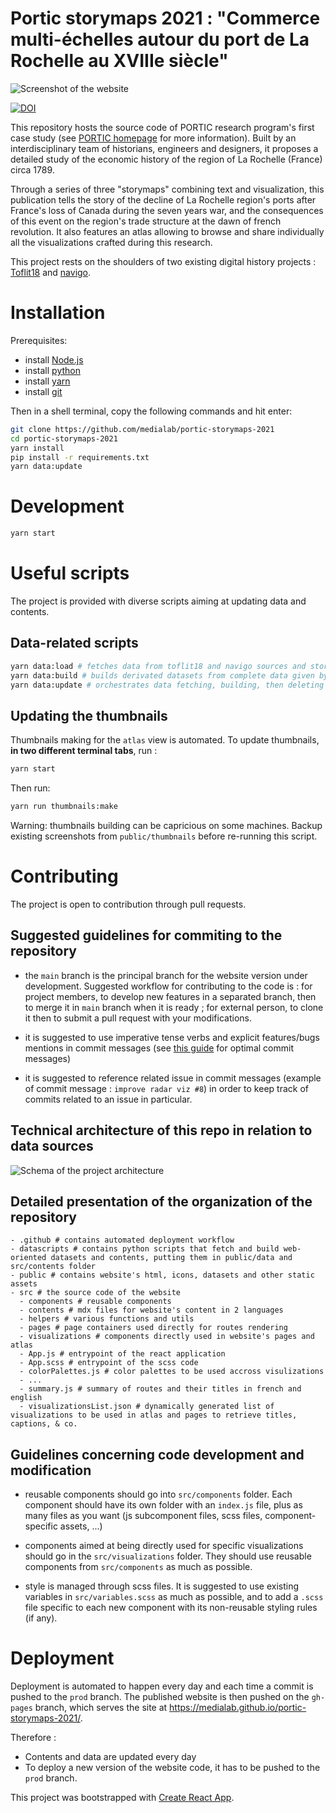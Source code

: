 Portic storymaps 2021 : "Commerce multi-échelles autour du port de La Rochelle au XVIIIe siècle"
===

![Screenshot of the website](https://github.com/medialab/portic-storymaps-2021/raw/main/public/larochelle-rs.png)


[![DOI](https://zenodo.org/badge/370712324.svg)](https://zenodo.org/badge/latestdoi/370712324)

This repository hosts the source code of PORTIC research program's first case study (see [PORTIC homepage](https://anr.portic.fr/) for more information). Built by an interdisciplinary team of historians, engineers and designers, it proposes a detailed study of the economic history of the region of La Rochelle (France) circa 1789.

Through a series of three "storymaps" combining text and visualization, this publication tells the story of the decline of La Rochelle region's ports after France's loss of Canada during the seven years war, and the consequences of this event on the region's trade structure at the dawn of french revolution. It also features an atlas allowing to browse and share individually all the visualizations crafted during this research.

This project rests on the shoulders of two existing digital history projects : [Toflit18](http://toflit18.medialab.sciences-po.fr/#/home) and [navigo](http://navigocorpus.org/).

# Installation

Prerequisites:

* install [Node.js](https://nodejs.org/)
* install [python](https://www.python.org/)
* install [yarn](https://yarnpkg.com/)
* install [git](https://git-scm.com/book/en/v2/Getting-Started-Installing-Git)

Then in a shell terminal, copy the following commands and hit enter:

```bash
git clone https://github.com/medialab/portic-storymaps-2021
cd portic-storymaps-2021
yarn install
pip install -r requirements.txt
yarn data:update
```

# Development

```bash
yarn start
```

# Useful scripts

The project is provided with diverse scripts aiming at updating data and contents.

## Data-related scripts

```bash
yarn data:load # fetches data from toflit18 and navigo sources and stores them in the `data` folder (ignored from this git repo)
yarn data:build # builds derivated datasets from complete data given by data:load script. It stores them in public/data
yarn data:update # orchestrates data fetching, building, then deleting of the temp `data` folder containing complete datasets
```

## Updating the thumbnails

Thumbnails making for the `atlas` view is automated. To update thumbnails, **in two different terminal tabs**, run :

```bash
yarn start
```

Then run:

```bash
yarn run thumbnails:make
```

Warning: thumbnails building can be capricious on some machines. Backup existing screenshots from `public/thumbnails` before re-running this script.

# Contributing

The project is open to contribution through pull requests.

## Suggested guidelines for commiting to the repository

- the `main` branch is the principal branch for the website version under development. Suggested workflow for contributing to the code is : for project members, to develop new features in a separated branch, then to merge it in `main` branch when it is ready ; for external person, to clone it then to submit a pull request with your modifications.

- it is suggested to use imperative tense verbs and explicit features/bugs mentions in commit messages (see [this guide](https://gist.github.com/luismts/495d982e8c5b1a0ced4a57cf3d93cf60) for optimal commit messages)

- it is suggested to reference related issue in commit messages (example of commit message : `improve radar viz #8`) in order to keep track of commits related to an issue in particular.


## Technical architecture of this repo in relation to data sources

![Schema of the project architecture](https://github.com/medialab/portic-storymaps-2021/raw/main/architecture_schema.png)
## Detailed presentation of the organization of the repository

```
- .github # contains automated deployment workflow
- datascripts # contains python scripts that fetch and build web-oriented datasets and contents, putting them in public/data and src/contents folder
- public # contains website's html, icons, datasets and other static assets
- src # the source code of the website
  - components # reusable components
  - contents # mdx files for website's content in 2 languages
  - helpers # various functions and utils
  - pages # page containers used directly for routes rendering
  - visualizations # components directly used in website's pages and atlas
  - App.js # entrypoint of the react application
  - App.scss # entrypoint of the scss code
  - colorPalettes.js # color palettes to be used accross visulizations
  - ...
  - summary.js # summary of routes and their titles in french and english
  - visualizationsList.json # dynamically generated list of visualizations to be used in atlas and pages to retrieve titles, captions, & co.
```
## Guidelines concerning code development and modification

- reusable components should go into `src/components` folder. Each component should have its own folder with an `index.js` file, plus as many files as you want (js subcomponent files, scss files, component-specific assets, ...)

- components aimed at being directly used for specific visualizations should go in the `src/visualizations` folder. They should use reusable components from `src/components` as much as possible.

- style is managed through scss files. It is suggested to use existing variables in `src/variables.scss` as much as possible, and to add a `.scss` file specific to each new component with its non-reusable styling rules (if any).

# Deployment

Deployment is automated to happen every day and each time a commit is pushed to the `prod` branch. The published website is then pushed on the `gh-pages` branch, which serves the site at https://medialab.github.io/portic-storymaps-2021/.

Therefore :

- Contents and data are updated every day
- To deploy a new version of the website code, it has to be pushed to the `prod` branch.

This project was bootstrapped with [Create React App](https://github.com/facebook/create-react-app).
